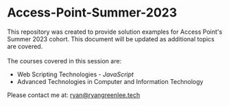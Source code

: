 # Access-Point-Summer-2023

This repository was created to provide solution examples for Access Point's Summer 2023 cohort. This document will be updated as additional topics are covered.<br><br>
The courses covered in this session are:
<ul>
  <li>Web Scripting Technologies - <i>JavaScript</i></li>
  <li>Advanced Technologies in Computer and Information Technology</li>
</ul>

<footer>
  Please contact me at: <a href="mailto:ryan@ryangreenlee.tech">ryan@ryangreenlee.tech</a>
</footer>
